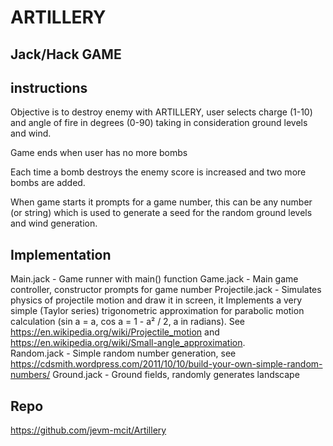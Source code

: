 # ARTILLERY
## Jack/Hack GAME

## instructions
Objective is to destroy enemy with ARTILLERY, user selects charge (1-10) and angle of fire in degrees (0-90) taking in consideration ground levels and wind.

Game ends when user has no more bombs

Each time a bomb destroys the enemy score is increased and two more bombs are added.

When game starts it prompts for a game number, this can be any number (or string) which is used to generate a seed for the random ground levels and wind generation.

## Implementation
Main.jack - Game runner with main() function
Game.jack - Main game controller, constructor prompts for game number
Projectile.jack - Simulates physics of projectile motion and draw it in screen, it Implements a very simple (Taylor series) trigonometric approximation for parabolic motion calculation (sin a = a, cos a = 1 - a² / 2, a in radians).  See https://en.wikipedia.org/wiki/Projectile_motion and https://en.wikipedia.org/wiki/Small-angle_approximation.  
Random.jack - Simple random number generation, see https://cdsmith.wordpress.com/2011/10/10/build-your-own-simple-random-numbers/
Ground.jack - Ground fields, randomly generates landscape

## Repo
https://github.com/jevm-mcit/Artillery
